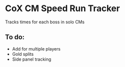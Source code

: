 # CoX CM Speed Run Tracker
Tracks times for each boss in solo CMs

## To do:
* Add for multiple players
* Gold splits
* Side panel tracking
